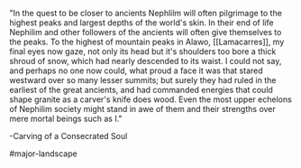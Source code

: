 "In the quest to be closer to ancients Nephlilm will often pilgrimage to the highest peaks and largest depths of the world's skin. In their end of life Nephilim and other followers of the ancients will often give themselves to the peaks. To the highest of mountain peaks in Alawo, [[Lamacarres]], my final eyes now gaze, not only its head but it's shoulders too bore a thick shroud of snow, which had nearly descended to its waist. I could not say, and perhaps no one now could, what proud a face it was that stared westward over so many lesser summits; but surely they had ruled in the earliest of the great ancients, and had commanded energies that could shape granite as a carver's knife does wood. Even the most upper echelons of Nephilim society might stand in awe of them and their strengths over mere mortal beings such as I."

-Carving of a Consecrated Soul


#major-landscape 